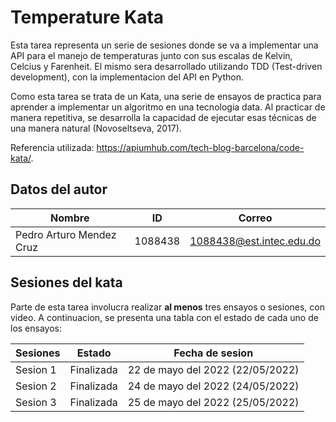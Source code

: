 # Temperature Kata
Esta tarea representa un serie de sesiones donde se va a implementar una API para el manejo de temperaturas junto con sus escalas de Kelvin, Celcius y Farenheit. El mismo sera desarrollado utilizando TDD (Test-driven development), con la implementacion del API en Python.

Como esta tarea se trata de un Kata, una serie de ensayos de practica para aprender a implementar un algoritmo en una tecnologia data. Al practicar de manera repetitiva, se desarrolla la capacidad de ejecutar esas técnicas de una manera natural (Novoseltseva, 2017).

Referencia utilizada: https://apiumhub.com/tech-blog-barcelona/code-kata/.

## Datos del autor
| Nombre | ID | Correo |
| ---- | ---- | ---- |
| Pedro Arturo Mendez Cruz | 1088438 | 1088438@est.intec.edu.do |

## Sesiones del kata
Parte de esta tarea involucra realizar **al menos** tres ensayos o sesiones, con video. A continuacion, se presenta una tabla con el estado de cada uno de los ensayos:

| Sesiones | Estado | Fecha de sesion |
| -------- | ------ | --------------- |
| Sesion 1 | Finalizada | 22 de mayo del 2022 (22/05/2022) |
| Sesion 2 | Finalizada | 24 de mayo del 2022 (24/05/2022) |
| Sesion 3 | Finalizada | 25 de mayo del 2022 (25/05/2022) |
